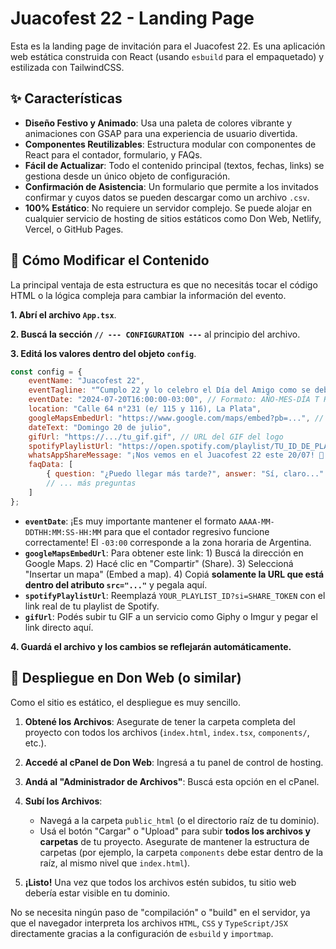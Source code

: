 # Juacofest 22 - Landing Page

Esta es la landing page de invitación para el Juacofest 22. Es una aplicación web estática construida con React (usando `esbuild` para el empaquetado) y estilizada con TailwindCSS.

## ✨ Características

- **Diseño Festivo y Animado**: Usa una paleta de colores vibrante y animaciones con GSAP para una experiencia de usuario divertida.
- **Componentes Reutilizables**: Estructura modular con componentes de React para el contador, formulario, y FAQs.
- **Fácil de Actualizar**: Todo el contenido principal (textos, fechas, links) se gestiona desde un único objeto de configuración.
- **Confirmación de Asistencia**: Un formulario que permite a los invitados confirmar y cuyos datos se pueden descargar como un archivo `.csv`.
- **100% Estático**: No requiere un servidor complejo. Se puede alojar en cualquier servicio de hosting de sitios estáticos como Don Web, Netlify, Vercel, o GitHub Pages.

## 🚀 Cómo Modificar el Contenido

La principal ventaja de esta estructura es que no necesitás tocar el código HTML o la lógica compleja para cambiar la información del evento.

**1. Abrí el archivo `App.tsx`**.

**2. Buscá la sección `// --- CONFIGURATION ---`** al principio del archivo.

**3. Editá los valores dentro del objeto `config`**.

```javascript
const config = {
    eventName: "Juacofest 22",
    eventTagline: "“Cumplo 22 y lo celebro el Día del Amigo como se debe”",
    eventDate: "2024-07-20T16:00:00-03:00", // Formato: AÑO-MES-DÍA T HORA:MINUTO:SEGUNDO-ZONA_HORARIA
    location: "Calle 64 n°231 (e/ 115 y 116), La Plata",
    googleMapsEmbedUrl: "https://www.google.com/maps/embed?pb=...", // URL de Google Maps para embeber
    dateText: "Domingo 20 de julio",
    gifUrl: "https://.../tu_gif.gif", // URL del GIF del logo
    spotifyPlaylistUrl: "https://open.spotify.com/playlist/TU_ID_DE_PLAYLIST", // Link a la playlist colaborativa
    whatsAppShareMessage: "¡Nos vemos en el Juacofest 22 este 20/07! 🎉 Mirá la invitación y confirmame: [URL_DEL_SITIO]",
    faqData: [
        { question: "¿Puedo llegar más tarde?", answer: "Sí, claro..." },
        // ... más preguntas
    ]
};
```

- **`eventDate`**: ¡Es muy importante mantener el formato `AAAA-MM-DDTHH:MM:SS-HH:MM` para que el contador regresivo funcione correctamente! El `-03:00` corresponde a la zona horaria de Argentina.
- **`googleMapsEmbedUrl`**: Para obtener este link: 1) Buscá la dirección en Google Maps. 2) Hacé clic en "Compartir" (Share). 3) Seleccioná "Insertar un mapa" (Embed a map). 4) Copiá **solamente la URL que está dentro del atributo `src="..."`** y pegala aquí.
- **`spotifyPlaylistUrl`**: Reemplazá `YOUR_PLAYLIST_ID?si=SHARE_TOKEN` con el link real de tu playlist de Spotify.
- **`gifUrl`**: Podés subir tu GIF a un servicio como Giphy o Imgur y pegar el link directo aquí.

**4. Guardá el archivo y los cambios se reflejarán automáticamente.**

## 🔧 Despliegue en Don Web (o similar)

Como el sitio es estático, el despliegue es muy sencillo.

1.  **Obtené los Archivos**: Asegurate de tener la carpeta completa del proyecto con todos los archivos (`index.html`, `index.tsx`, `components/`, etc.).

2.  **Accedé al cPanel de Don Web**: Ingresá a tu panel de control de hosting.

3.  **Andá al "Administrador de Archivos"**: Buscá esta opción en el cPanel.

4.  **Subí los Archivos**:
    *   Navegá a la carpeta `public_html` (o el directorio raíz de tu dominio).
    *   Usá el botón "Cargar" o "Upload" para subir **todos los archivos y carpetas** de tu proyecto. Asegurate de mantener la estructura de carpetas (por ejemplo, la carpeta `components` debe estar dentro de la raíz, al mismo nivel que `index.html`).

5.  **¡Listo!** Una vez que todos los archivos estén subidos, tu sitio web debería estar visible en tu dominio.

No se necesita ningún paso de "compilación" o "build" en el servidor, ya que el navegador interpreta los archivos `HTML`, `CSS` y `TypeScript/JSX` directamente gracias a la configuración de `esbuild` y `importmap`.